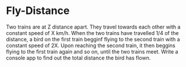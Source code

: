 # Fly-Distance

Two trains are at Z distance apart. They travel towards each other with a constant speed of X km/h.
When the two trains have travelled 1/4 of the distance, a bird on the first train begginf flying to the second train with a constant speed of 2X.
Upon reaching the second train, it then beggins flying to the first train again and so on, until the two trains meet.
Write a console app to find out the total distance the bird has flown.

